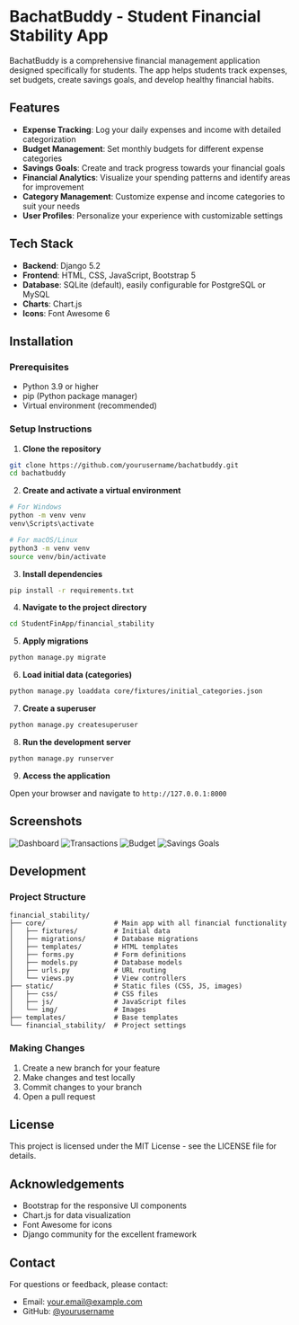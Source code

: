 # BachatBuddy - Student Financial Stability App

BachatBuddy is a comprehensive financial management application designed specifically for students. The app helps students track expenses, set budgets, create savings goals, and develop healthy financial habits.

## Features

- **Expense Tracking**: Log your daily expenses and income with detailed categorization
- **Budget Management**: Set monthly budgets for different expense categories
- **Savings Goals**: Create and track progress towards your financial goals
- **Financial Analytics**: Visualize your spending patterns and identify areas for improvement
- **Category Management**: Customize expense and income categories to suit your needs
- **User Profiles**: Personalize your experience with customizable settings

## Tech Stack

- **Backend**: Django 5.2
- **Frontend**: HTML, CSS, JavaScript, Bootstrap 5
- **Database**: SQLite (default), easily configurable for PostgreSQL or MySQL
- **Charts**: Chart.js
- **Icons**: Font Awesome 6

## Installation

### Prerequisites

- Python 3.9 or higher
- pip (Python package manager)
- Virtual environment (recommended)

### Setup Instructions

1. **Clone the repository**

```bash
git clone https://github.com/yourusername/bachatbuddy.git
cd bachatbuddy
```

2. **Create and activate a virtual environment**

```bash
# For Windows
python -m venv venv
venv\Scripts\activate

# For macOS/Linux
python3 -m venv venv
source venv/bin/activate
```

3. **Install dependencies**

```bash
pip install -r requirements.txt
```

4. **Navigate to the project directory**

```bash
cd StudentFinApp/financial_stability
```

5. **Apply migrations**

```bash
python manage.py migrate
```

6. **Load initial data (categories)**

```bash
python manage.py loaddata core/fixtures/initial_categories.json
```

7. **Create a superuser**

```bash
python manage.py createsuperuser
```

8. **Run the development server**

```bash
python manage.py runserver
```

9. **Access the application**

Open your browser and navigate to `http://127.0.0.1:8000`

## Screenshots

![Dashboard](dashboard.png)
![Transactions](transactions.png)
![Budget](budget.png)
![Savings Goals](savings.png)

## Development

### Project Structure

```
financial_stability/
├── core/                 # Main app with all financial functionality
│   ├── fixtures/         # Initial data
│   ├── migrations/       # Database migrations
│   ├── templates/        # HTML templates
│   ├── forms.py          # Form definitions
│   ├── models.py         # Database models
│   ├── urls.py           # URL routing
│   └── views.py          # View controllers
├── static/               # Static files (CSS, JS, images)
│   ├── css/              # CSS files
│   ├── js/               # JavaScript files
│   └── img/              # Images
├── templates/            # Base templates
└── financial_stability/  # Project settings
```

### Making Changes

1. Create a new branch for your feature
2. Make changes and test locally
3. Commit changes to your branch
4. Open a pull request

## License

This project is licensed under the MIT License - see the LICENSE file for details.

## Acknowledgements

- Bootstrap for the responsive UI components
- Chart.js for data visualization
- Font Awesome for icons
- Django community for the excellent framework

## Contact

For questions or feedback, please contact:
- Email: your.email@example.com
- GitHub: [@yourusername](https://github.com/yourusername) 
